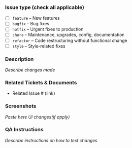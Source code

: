 ### Issue type (check all applicable)

- [ ] `feature` – New features
- [ ] `bugfix` – Bug fixes
- [ ] `hotfix` – Urgent fixes to production
- [ ] `chore` – Maintenance, upgrades, config, documentation
- [ ] `refactor` – Code restructuring without functional change
- [ ] `style` – Style-related fixes

### Description

_Describe changes made_

### Related Tickets & Documents
- Related Issue # (link)

### Screenshots

_Paste here UI changes(if apply)_

### QA Instructions

_Describe instructions on how to test changes_
